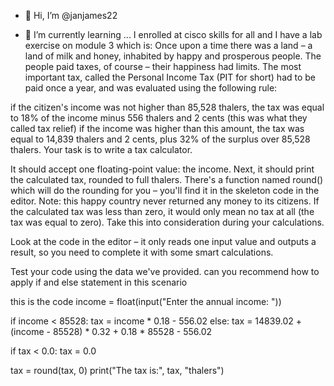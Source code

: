 - 👋 Hi, I’m @janjames22

- 🌱 I’m currently learning ... I enrolled at cisco skills for all and I have a lab exercise on module 3 which is: Once upon a time there was a land – a land of milk and honey, inhabited by happy and prosperous people. The people paid taxes, of course – their happiness had limits. The most important tax, called the Personal Income Tax (PIT for short) had to be paid once a year, and was evaluated using the following rule:

if the citizen's income was not higher than 85,528 thalers, the tax was equal to 18% of the income minus 556 thalers and 2 cents (this was what they called tax relief)
if the income was higher than this amount, the tax was equal to 14,839 thalers and 2 cents, plus 32% of the surplus over 85,528 thalers.
Your task is to write a tax calculator.

It should accept one floating-point value: the income.
Next, it should print the calculated tax, rounded to full thalers. There's a function named round() which will do the rounding for you – you'll find it in the skeleton code in the editor.
Note: this happy country never returned any money to its citizens. If the calculated tax was less than zero, it would only mean no tax at all (the tax was equal to zero). Take this into consideration during your calculations.

Look at the code in the editor – it only reads one input value and outputs a result, so you need to complete it with some smart calculations.

Test your code using the data we've provided. can you recommend how to apply if and else statement in this scenario
<!---
janjames22/janjames22 is a ✨ special ✨ repository because its `README.md` (this file) appears on your GitHub profile.
You can click the Preview link to take a look at your changes.
--->

this is the code income = float(input("Enter the annual income: "))

if income < 85528:
    tax = income * 0.18 - 556.02
else:
    tax = 14839.02 + (income - 85528) * 0.32 + 0.18 * 85528 - 556.02

if tax < 0.0:
    tax = 0.0

tax = round(tax, 0)
print("The tax is:", tax, "thalers")
